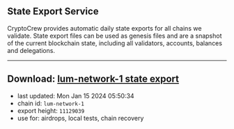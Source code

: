 ## State Export Service
CryptoCrew provides automatic daily state exports for all chains we validate. State export files can be used as genesis files and are a snapshot of the current blockchain state, including all validators, accounts, balances and delegations.

---
**Download: [lum-network-1 state export](https://dl.ccvalidators.com/SERVICE/lumnetwork/lum-network-1_export_11129039.json)**
---

- last updated: Mon Jan 15 2024 05:50:34
- chain id: `lum-network-1`
- export height: `11129039`
- use for: airdrops, local tests, chain recovery
